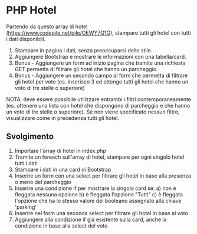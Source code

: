 # PHP Hotel

Partendo da questo array di hotel (https://www.codepile.net/pile/OEWY7Q1G), stampare tutti gli hotel con tutti i dati disponibili.

1. Stampare in pagina i dati, senza preoccuparsi dello stile.
2. Aggiungere Bootstrap e mostrare le informazioni con una tabella/card.
3. Bonus - Aggiungere un form ad inizio pagina che tramite una richiesta GET permetta di filtrare gli hotel che hanno un parcheggio.
4. Bonus - Aggiungere un secondo campo al form che permetta di filtrare gli hotel per voto (es. inserisco 3 ed ottengo tutti gli hotel che hanno un voto di tre stelle o superiore)

NOTA: deve essere possibile utilizzare entrambi i filtri contemporaneamente (es. ottenere una lista con hotel che dispongono di parcheggio e che hanno un voto di tre stelle o superiore). Se non viene specificato nessun filtro, visualizzare come in precedenza tutti gli hotel.

## Svolgimento

1. Importare l'array di hotel in index.php
2. Tramite un foreach sull'array di hotel, stampare per ogni singolo hotel tutti i dati
3. Stampare i dati in una card di Bootstrap
4. Inserire un form con una select per filtrare gli hotel in base alla presenza o meno del parcheggio
5. Inserire una condizione if per mostrare la singola card se: a) non è fleggata nessuna opzione b) è fleggata l'opzione "Tutti" c) è fleggata l'opzione che ha lo stesso valore del booleano assegnato alla chiave 'parking'
6. Inserire nel form una seconda select per filtrare gli hotel in base al voto
7. Aggiungere alla condizione if già esistente sulla card, anche la condizione in base alla select del voto
